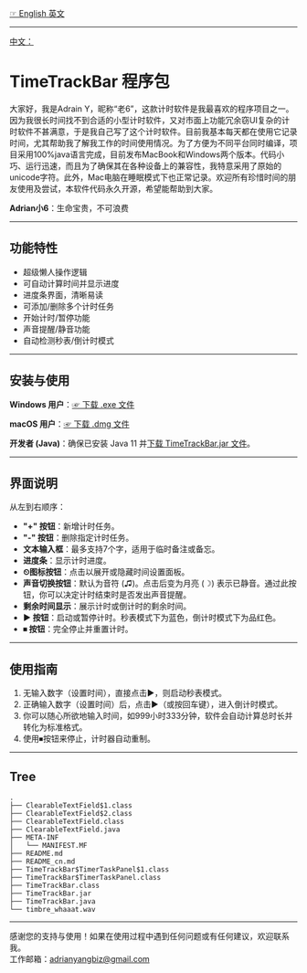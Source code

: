 [☞  English 英文](README.md)

---

[中文：](README_cn.md)

# TimeTrackBar 程序包

大家好，我是Adrain Y，昵称“老6”，这款计时软件是我最喜欢的程序项目之一。因为我很长时间找不到合适的小型计时软件，又对市面上功能冗余窃UI复杂的计时软件不甚满意，于是我自己写了这个计时软件。目前我基本每天都在使用它记录时间，尤其帮助我了解我工作的时间使用情况。为了方便为不同平台同时编译，项目采用100%java语言完成，目前发布MacBook和Windows两个版本。代码小巧、运行迅速，而且为了确保其在各种设备上的兼容性，我特意采用了原始的unicode字符。此外，Mac电脑在睡眠模式下也正常记录。欢迎所有珍惜时间的朋友使用及尝试，本软件代码永久开源，希望能帮助到大家。

**Adrian小6**：生命宝贵，不可浪费

---

## 功能特性

- 超级懒人操作逻辑
- 可自动计算时间并显示进度
- 进度条界面，清晰易读
- 可添加/删除多个计时任务
- 开始计时/暂停功能
- 声音提醒/静音功能
- 自动检测秒表/倒计时模式

---

## 安装与使用

**Windows 用户**：[☞ 下载 .exe 文件]()  

**macOS 用户**：[☞ 下载 .dmg 文件](https://raw.githubusercontent.com/aynorway/timetrackbar/master/Release/TimeTrackBar-1.0.dmg)

**开发者 (Java)**：确保已安装 Java 11 并[下载 TimeTrackBar.jar 文件](https://raw.githubusercontent.com/aynorway/timetrackbar/master/Jar/TimeTrackBar.jar)。

---

## 界面说明

从左到右顺序：

- **"+" 按钮**：新增计时任务。
- **"-" 按钮**：删除指定计时任务。
- **文本输入框**：最多支持7个字，适用于临时备注或备忘。
- **进度条**：显示计时进度。
- **⏲图标按钮**：点击以展开或隐藏时间设置面板。
- **声音切换按钮**：默认为音符 (♫)。点击后变为月亮 (☽) 表示已静音。通过此按钮，你可以决定计时结束时是否发出声音提醒。
- **剩余时间显示**：展示计时或倒计时的剩余时间。
- **▶ 按钮**：启动或暂停计时。秒表模式下为蓝色，倒计时模式下为品红色。
- **⏹ 按钮**：完全停止并重置计时。

---

## 使用指南 

1. 无输入数字（设置时间），直接点击▶，则启动秒表模式。
2. 正确输入数字（设置时间）后，点击▶（或按回车键），进入倒计时模式。
3. 你可以随心所欲地输入时间，如999小时333分钟，软件会自动计算总时长并转化为标准格式。
4. 使用⏹按钮来停止，计时器自动重制。

---

## Tree 

```
.
├── ClearableTextField$1.class
├── ClearableTextField$2.class
├── ClearableTextField.class
├── ClearableTextField.java
├── META-INF
│   └── MANIFEST.MF
├── README.md
├── README_cn.md
├── TimeTrackBar$TimerTaskPanel$1.class
├── TimeTrackBar$TimerTaskPanel.class
├── TimeTrackBar.class
├── TimeTrackBar.jar
├── TimeTrackBar.java
└── timbre_whaaat.wav
```

---

感谢您的支持与使用！如果在使用过程中遇到任何问题或有任何建议，欢迎联系我。  
工作邮箱：adrianyangbiz@gmail.com
